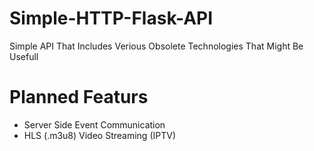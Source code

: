 # Simple-HTTP-Flask-API
Simple API That Includes Verious Obsolete Technologies That Might Be Usefull
# Planned Featurs
 - Server Side Event Communication
 - HLS (.m3u8) Video Streaming (IPTV)
